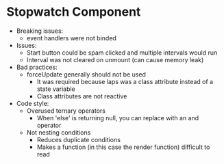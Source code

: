 # Stopwatch Component
 * Breaking issues:
   - event handlers were not binded
 * Issues:
   - Start button could be spam clicked and multiple intervals would run
   - Interval was not cleared on unmount (can cause memory leak)
 * Bad practices:
   - forceUpdate generally should not be used
     - It was required because laps was a class attribute instead of a state variable
     - Class attributes are not reactive
 * Code style:
   - Overused ternary operators
     - When 'else' is returning null, you can replace with an and operator
   - Not nesting conditions 
     - Reduces duplicate conditions
     - Makes a function (in this case the render function) difficult to read
